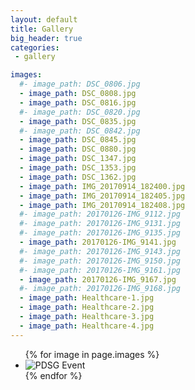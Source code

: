 ```yaml
---
layout: default
title: Gallery
big_header: true
categories:
 - gallery

images:
  #- image_path: DSC_0806.jpg
  - image_path: DSC_0808.jpg
  - image_path: DSC_0816.jpg
  #- image_path: DSC_0820.jpg
  - image_path: DSC_0835.jpg
  #- image_path: DSC_0842.jpg
  - image_path: DSC_0845.jpg
  - image_path: DSC_0880.jpg
  - image_path: DSC_1347.jpg
  - image_path: DSC_1353.jpg
  - image_path: DSC_1362.jpg
  - image_path: IMG_20170914_182400.jpg
  - image_path: IMG_20170914_182405.jpg
  - image_path: IMG_20170914_182408.jpg
  #- image_path: 20170126-IMG_9112.jpg
  #- image_path: 20170126-IMG_9131.jpg
  #- image_path: 20170126-IMG_9135.jpg
  - image_path: 20170126-IMG_9141.jpg
  #- image_path: 20170126-IMG_9143.jpg
  #- image_path: 20170126-IMG_9150.jpg
  #- image_path: 20170126-IMG_9161.jpg
  - image_path: 20170126-IMG_9167.jpg
  #- image_path: 20170126-IMG_9168.jpg
  - image_path: Healthcare-1.jpg
  - image_path: Healthcare-2.jpg
  - image_path: Healthcare-3.jpg
  - image_path: Healthcare-4.jpg
---
```


<ul id="lightSlider">
  {% for image in page.images %}
    <li><img size="50%" src="{{ image.image_path }}" alt="PDSG Event"/></li>
  {% endfor %}
</ul>
<script type="text/javascript">
    $(document).ready(function() {
      $("#lightSlider").lightSlider(); 
    });
</script>

